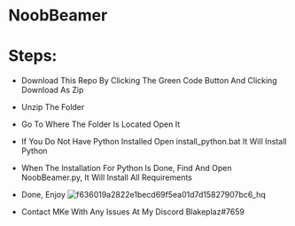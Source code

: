 # NoobBeamer
# Steps:
* Download This Repo By Clicking The Green Code Button And Clicking Download As Zip
* Unzip The Folder
* Go To Where The Folder Is Located Open It
* If You Do Not Have Python Installed Open install_python.bat It Will Install Python
* When The Installation For Python Is Done, Find And Open NoobBeamer.py, It Will Install All Requirements
* Done, Enjoy
![f636019a2822e1becd69f5ea01d7d15827907bc6_hq](https://user-images.githubusercontent.com/121406903/210276952-1197861c-8d28-45bb-9756-2055ad3a30eb.jpg)

* Contact MKe With Any Issues At My Discord Blakeplaz#7659
